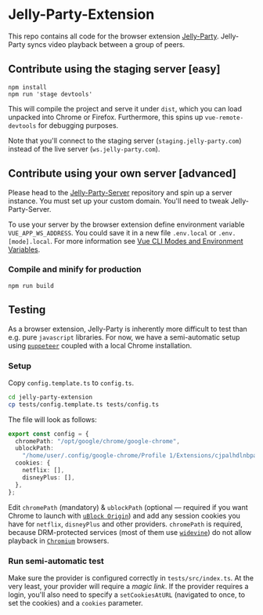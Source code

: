# Jelly-Party-Extension

This repo contains all code for the browser extension [Jelly-Party](https://chrome.google.com/webstore/detail/jelly-party/aiecbkandfgpphpdilbaaagnampmdgpd). Jelly-Party syncs video playback between a group of peers.

## Contribute using the staging server [easy]

```
npm install
npm run 'stage devtools'
```

This will compile the project and serve it under `dist`, which you can load unpacked into Chrome or Firefox. Furthermore, this spins up `vue-remote-devtools` for debugging purposes.

Note that you'll connect to the staging server (`staging.jelly-party.com`) instead of the live server (`ws.jelly-party.com`).

## Contribute using your own server [advanced]

Please head to the [Jelly-Party-Server](https://github.com/seandlg/jelly-party-server) repository and spin up a server instance. You must set up your custom domain. You'll need to tweak Jelly-Party-Server.

To use your server by the browser extension define environment variable `VUE_APP_WS_ADDRESS`. You could save it in a new file `.env.local` or `.env.[mode].local`. For more information see [Vue CLI Modes and Environment Variables](https://cli.vuejs.org/guide/mode-and-env.html).


### Compile and minify for production

```
npm run build
```

## Testing

As a browser extension, Jelly-Party is inherently more difficult to test than e.g. pure `javascript` libraries. For now, we have a semi-automatic setup using [`puppeteer`](https://github.com/puppeteer/puppeteer/) coupled with a local Chrome installation.

### Setup

Copy `config.template.ts` to `config.ts`.

```bash
cd jelly-party-extension
cp tests/config.template.ts tests/config.ts
```

The file will look as follows:

```ts
export const config = {
  chromePath: "/opt/google/chrome/google-chrome",
  ublockPath:
    "/home/user/.config/google-chrome/Profile 1/Extensions/cjpalhdlnbpafiamejdnhcphjbkeiagm/1.28.4_0",
  cookies: {
    netflix: [],
    disneyPlus: [],
  },
};
```

Edit `chromePath` (mandatory) & `ublockPath` (optional — required if you want Chrome to launch with [`uBlock Origin`](https://chrome.google.com/webstore/detail/ublock-origin/cjpalhdlnbpafiamejdnhcphjbkeiagm)) and add any session cookies you have for `netflix`, `disneyPlus` and other providers. `chromePath` is required, because DRM-protected services (most of them use [`widevine`](https://widevine.com/)) do not allow playback in [`Chromium`](https://www.chromium.org/) browsers.

### Run semi-automatic test

Make sure the provider is configured correctly in `tests/src/index.ts`. At the very least, your provider will require a _magic link_. If the provider requires a login, you'll also need to specify a `setCookiesAtURL` (navigated to once, to set the cookies) and a `cookies` parameter.
